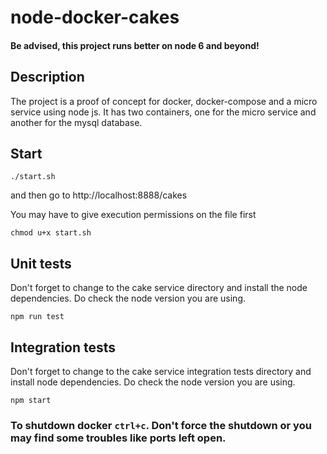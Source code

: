 node-docker-cakes
=================

#### Be advised, this project runs better on node 6 and beyond!

Description
-----------

The project is a proof of concept for docker, docker-compose and a micro service using node js. It has two containers, one for the micro service and another for the mysql database.

Start
-----

`./start.sh`

and then go to http://localhost:8888/cakes

You may have to give execution permissions on the file first

`chmod u+x start.sh`

Unit tests
----------

Don't forget to change to the cake service directory and install the node dependencies. Do check the node version you are using.

`npm run test`

Integration tests
-----------------

Don't forget to change to the cake service integration tests directory and install node dependencies. Do check the node version you are using.

`npm start`

### To shutdown docker `ctrl+c`. Don't force the shutdown or you may find some troubles like ports left open.
